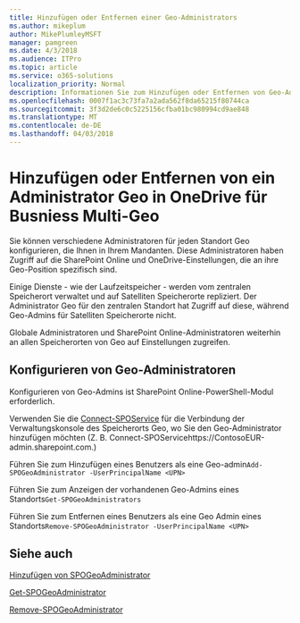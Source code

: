 ```yaml
---
title: Hinzufügen oder Entfernen einer Geo-Administrators
ms.author: mikeplum
author: MikePlumleyMSFT
manager: pamgreen
ms.date: 4/3/2018
ms.audience: ITPro
ms.topic: article
ms.service: o365-solutions
localization_priority: Normal
description: Informationen Sie zum Hinzufügen oder Entfernen von Geo-Administrator in OneDrive for Business Multi-Geo.
ms.openlocfilehash: 0007f1ac3c73fa7a2ada562f8da65215f80744ca
ms.sourcegitcommit: 3f3d2de6c0c5225156cfba01bc980994cd9ae848
ms.translationtype: MT
ms.contentlocale: de-DE
ms.lasthandoff: 04/03/2018
---
```

# <a name="add-or-remove-a-geo-administrator-in-onedrive-for-busniess-multi-geo"></a>Hinzufügen oder Entfernen von ein Administrator Geo in OneDrive für Busniess Multi-Geo

Sie können verschiedene Administratoren für jeden Standort Geo konfigurieren, die Ihnen in Ihrem Mandanten. Diese Administratoren haben Zugriff auf die SharePoint Online und OneDrive-Einstellungen, die an ihre Geo-Position spezifisch sind.

Einige Dienste - wie der Laufzeitspeicher - werden vom zentralen Speicherort verwaltet und auf Satelliten Speicherorte repliziert. Der Administrator Geo für den zentralen Standort hat Zugriff auf diese, während Geo-Admins für Satelliten Speicherorte nicht.

Globale Administratoren und SharePoint Online-Administratoren weiterhin an allen Speicherorten von Geo auf Einstellungen zugreifen.

## <a name="configuring-geo-administrators"></a>Konfigurieren von Geo-Administratoren

Konfigurieren von Geo-Admins ist SharePoint Online-PowerShell-Modul erforderlich.

Verwenden Sie die [Connect-SPOService](https://docs.microsoft.com/powershell/module/sharepoint-online/Connect-SPOService) für die Verbindung der Verwaltungskonsole des Speicherorts Geo, wo Sie den Geo-Administrator hinzufügen möchten (Z. B. Connect-SPOServicehttps://ContosoEUR-admin.sharepoint.com.)

Führen Sie zum Hinzufügen eines Benutzers als eine Geo-admin`Add-SPOGeoAdministrator -UserPrincipalName <UPN>`

Führen Sie zum Anzeigen der vorhandenen Geo-Admins eines Standorts`Get-SPOGeoAdministrators`

Führen Sie zum Entfernen eines Benutzers als eine Geo Admin eines Standorts`Remove-SPOGeoAdministrator -UserPrincipalName <UPN>`

## <a name="see-also"></a>Siehe auch

[Hinzufügen von SPOGeoAdministrator](https://docs.microsoft.com/powershell/module/sharepoint-online/add-spogeoadministrator)

[Get-SPOGeoAdministrator](https://docs.microsoft.com/powershell/module/sharepoint-online/get-spogeoadministrator)

[Remove-SPOGeoAdministrator](https://docs.microsoft.com/powershell/module/sharepoint-online/remove-spogeoadministrator)